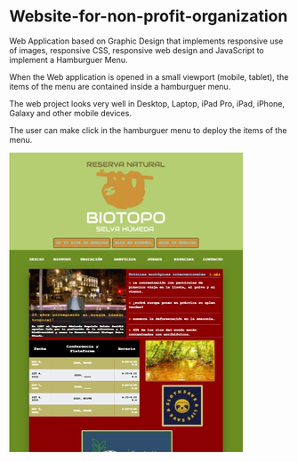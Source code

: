 # Website-for-non-profit-organization

Web Application based on Graphic Design that implements responsive use of images, responsive CSS, responsive web design and JavaScript to implement a Hamburguer Menu.

When the Web application is opened in a small viewport (mobile, tablet), the items of the menu are contained inside a hamburguer menu.

The web project looks very well in Desktop, Laptop, iPad Pro, iPad, iPhone, Galaxy and other mobile devices.

The user can make click in the hamburguer menu to deploy the items of the menu.

![picture](https://raw.githubusercontent.com/ARBUCHELI/Website-for-non-profit-organization/master/portadagithub.jpg)
